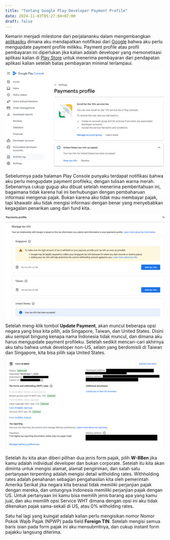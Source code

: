 ```yaml
---
title: "Tentang Google Play Developer Payment Profile"
date: 2024-11-03T05:27:04+07:00
draft: false
---
```


Kemarin menjadi milestone dari perjalananku dalam mengembangkan [aplikasiku](https://play.google.com/store/apps/details?id=com.aplikasihebat.baca_app) dimana aku mendapatkan notifikasi dari [Google](https://play.google.com/console/) bahwa aku perlu mengupdate payment profile milikku. Payment profile atau profil pembayaran ini diperlukan jika kalian adalah developer yang memonetisasi aplikasi kalian di [Play Store](https://play.google.com/) untuk menerima pembayaran dari pendapatan aplikasi kalian setelah batas pembayaran minimal terlampaui.

![paypent profile google](/blog/posts/tentang-google-play-developer-payment-profile/payment_profile.png)

Sebelumnya pada halaman Play Console punyaku terdapat notifikasi bahwa aku perlu mengupdate payment profileku, dengan tulisan warna merah. Sebenarnya cukup gugup aku dibuat setelah menerima pemberitahuan ini, bagaimana tidak karena hal ini berhubungan dengan pembaharuan informasi mengenai pajak. Bukan karena aku tidak mau membayar pajak, tapi khawatir aku tidak mengisi informasi dengan benar yang menyebabkan kegagalan penarikan uang dari fund kita.

![tax info](/blog/posts/tentang-google-play-developer-payment-profile/tax_info.png)

Setelah meng-klik tombol **Update Payment**, akan muncul beberapa opsi negara yang bisa kita pilih, ada Singapore, Taiwan, dan United States. Disini aku sempat bingung kenapa nama Indonesia tidak muncul, dan dimana aku harus mengupdate payment profileku. Setelah sedikit mencari-cari akhirnya aku tahu bahwa untuk developer non-US, selain yang berdomisili di Taiwan dan Singapore, kita bisa pilih saja United States.

![tax info detail](/blog/posts/tentang-google-play-developer-payment-profile/tax_info_detail.png)

Setelah itu kita akan diberi pilihan dua jenis form pajak, pilih **W-8Ben** jika kamu adalah individual developer dan bukan corporate. Setelah itu kita akan diminta untuk mengisi alamat, alamat pengiriman, dan salah satu pertanyaan terpenting adalah mengisi detail witholding rates. Withholding rates adalah penahanan sebagian pengahasilan kita oleh pemerintah Amerika Serikat jika negara kita berasal tidak memiliki perjanjian pajak dengan mereka, dan untungnya Indonesia memiliki perjanjian pajak dengan US. Untuk pertanyaan ini kamu bisa memilih jenis barang apa yang kamu jual, dan aku memilih opsi Service WHT dimana dengan opsi ini aku tidak dikenakan pajak sama-sekali di US, atau 0% witholding rates.

Satu hal lagi yang kuingat adalah kalian perlu mengisikan nomor Nomor Pokok Wajib Pajak (NPWP) pada field **Foreign TIN**. Setelah mengisi semua baris isian pada form pajak ini aku mensubmitnya, dan cukup instant form pajakku langsung diterima.
